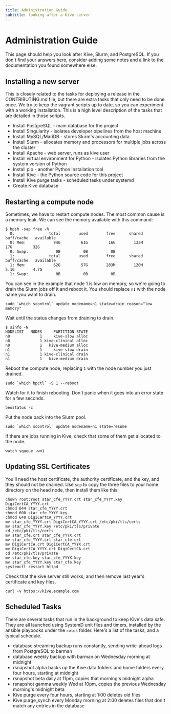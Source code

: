 ```yaml
---
title: Administration Guide
subtitle: looking after a Kive server
---
```

# Administration Guide #
This page should help you look after Kive, Slurm, and PostgreSQL. If you don't find your answers here, consider adding
some notes and a link to the documentation you found somewhere else.

## Installing a new server ##
This is closely related to the tasks for deploying a release in the
CONTRIBUTING.md file, but there are extra tasks that only need to be done once.
We try to keep the vagrant scripts up to date, so you can experiment with a
working installation. This is a high level description of the tasks that are
detailed in those scripts.

* Install PostgreSQL - main database for the project
* Install Singularity - isolates developer pipelines from the host machine
* Install MySQL/MariDB - stores Slurm's accounting data
* Install Slurm - allocates memory and processors for multiple jobs across the
    cluster
* Install Apache - web server, runs as kive user
* Install virtual environment for Python - isolates Python libraries from the
    system version of Python
* Install pip - another Python installation tool
* Install Kive - the Python source code for this project
* Install Kive purge tasks - scheduled tasks under systemd
* Create Kive database

## Restarting a compute node ##
Sometimes, we have to restart compute nodes. The most common cause is a memory leak. We can see the memory available
with this command:

    $ bpsh -sap free -h
      0:               total        used        free      shared  buff/cache   available
      0: Mem:            94G         61G         16G        133M         17G         32G
      0: Swap:            0B          0B          0B
      1:               total        used        free      shared  buff/cache   available
      1: Mem:            62G         57G        283M        120M        5.1G        4.7G
      1: Swap:            0B          0B          0B

You can see in the example that node 1 is low on memory, so we're going to drain the Slurm jobs off it and reboot it.
You should replace `n1` with the node name you want to drain.

    sudo `which scontrol` update nodename=n1 state=drain reason="low memory"

Wait until the status changes from draining to drain.

    $ sinfo -N
    NODELIST   NODES     PARTITION STATE 
    n0             1     kive-slow alloc 
    n0             1 kive-clinical alloc 
    n0             1   kive-medium alloc 
    n1             1     kive-slow drain 
    n1             1 kive-clinical drain 
    n1             1   kive-medium drain 

Reboot the compute node, replacing `1` with the node number you just drained.

    sudo `which bpctl` -S 1 --reboot

Watch for it to finish rebooting. Don't panic when it goes into an error state for a few seconds.

    beostatus -c

Put the node back into the Slurm pool.

    sudo `which scontrol` update nodename=n1 state=resume

If there are jobs running in Kive, check that some of them get allocated to the node.

    watch squeue -wn1

## Updating SSL Certificates
You'll need the host certificate, the authority certificate, and the key, and they
should not be chained. Use `scp` to copy the three files to your home directory on
the head node, then install them like this:

    chown root:root star_cfe_YYYY.crt star_cfe_YYYY.key DigiCertCA_YYYY.crt
    chmod 644 star_cfe_YYYY.crt
    chmod 600 star_cfe_YYYY.key
    chmod 640 DigiCertCA_YYYY.crt
    mv star_cfe_YYYY.crt DigiCertCA_YYYY.crt /etc/pki/tls/certs
    mv star_cfe_YYYY.key /etc/pki/tls/private
    cd /etc/pki/tls/certs
    mv star_cfe.crt star_cfe_YYYX.crt
    mv star_cfe_YYYY.crt star_cfe.crt
    mv DigiCertCA.crt DigiCertCA_YYYX.crt
    mv DigiCertCA_YYYY.crt DigiCertCA.crt
    cd /etc/pki/tls/private
    mv star_cfe.key star_cfe_YYYX.key
    mv star_cfe_YYYY.key star_cfe.key
    systemctl restart httpd

Check that the kive server still works, and then remove last year's certificate and key files.

    curl -v https://kive.example.com

## Scheduled Tasks
There are several tasks that run in the background to keep Kive's data safe.
They are all launched using SystemD unit files and timers, installed by the
ansible playbooks under the `roles` folder. Here's a list of the tasks, and a
typical schedule.

* database streaming backup runs constantly, sending write-ahead logs from
  PostgreSQL to barman
* database weekly backup with barman on Wednesday morning at midnight
* rsnapshot alpha backs up the Kive data folders and home folders every four
  hours, starting at midnight
* rsnapshot beta daily at 11pm, copies that morning's midnight alpha
* rsnapshot gamma weekly Wed at 10pm, copies the previous Wednesday morning's
  midnight beta
* Kive purge every four hours, starting at 1:00 deletes old files
* Kive purge_synch every Monday morning at 2:00 deletes files that don't match
  any entries in the database
